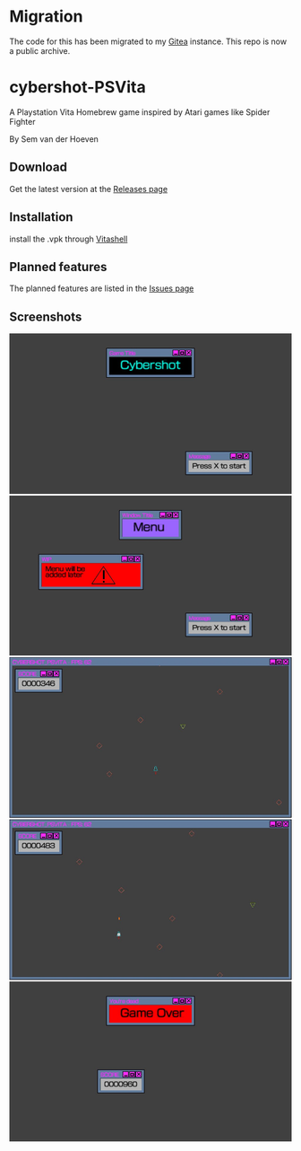 # Migration
The code for this has been migrated to my [Gitea](https://gitty.interesting-corner.nl/sem/cybershot-PSVita) instance. This repo is now a public archive.

# cybershot-PSVita
A Playstation Vita Homebrew game inspired by Atari games like Spider Fighter

By Sem van der Hoeven

## Download
Get the latest version at the [Releases page](https://github.com/SemvdH/cybershot-PSVita/releases)

## Installation
install the .vpk through [Vitashell](https://github.com/TheOfficialFloW/VitaShell/releases)

## Planned features
The planned features are listed in the [Issues page](https://github.com/SemvdH/cybershot-PSVita/issues)

## Screenshots
![start screen](https://github.com/SemvdH/cybershot-PSVita/blob/master/imgs/sc/2.jpg "Start screen")
![menu screen](https://github.com/SemvdH/cybershot-PSVita/blob/master/imgs/sc/3.jpg "Menu screen")
![Gameplay 1](https://github.com/SemvdH/cybershot-PSVita/blob/master/imgs/sc/4.jpg "Gameplay 1")
![Gameplay 2](https://github.com/SemvdH/cybershot-PSVita/blob/master/imgs/sc/5.jpg "Gameplay 2")
![game over screen](https://github.com/SemvdH/cybershot-PSVita/blob/master/imgs/sc/1.jpg "Game over screen")


